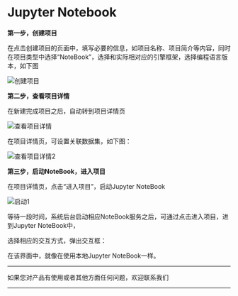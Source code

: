 # Jupyter Notebook

**第一步，创建项目**

在点击创建项目的页面中，填写必要的信息，如项目名称、项目简介等内容，同时在项目类型中选择“NoteBook”，选择和实际相对应的引擎框架，选择编程语言版本，如下图

![创建项目](../../../../image/AI-and-Machine-Learning/NeuFoundry/8.1.4/8.1.4.3/8.1.4.3.2/1.png "创建项目")

**第二步，查看项目详情**

在新建完成项目之后，自动转到项目详情页

![查看项目详情](../../../../image/AI-and-Machine-Learning/NeuFoundry/8.1.4/8.1.4.3/8.1.4.3.2/2.png "查看项目详情")

在项目详情页，可设置关联数据集，如下图：

![查看项目详情2](../../../../image/AI-and-Machine-Learning/NeuFoundry/8.1.4/8.1.4.3/8.1.4.3.2/3.png "查看项目详情2")

**第三步，启动NoteBook，进入项目**

在项目详情页，点击“进入项目”，启动Jupyter NoteBook

![启动1](../../../../image/AI-and-Machine-Learning/NeuFoundry/8.1.4/8.1.4.3/8.1.4.3.2/4.png"启动1")

等待一段时间，系统后台启动相应NoteBook服务之后，可通过点击进入项目，进到Jupyter NoteBook中，


选择相应的交互方式，弹出交互框：



在该界面中，就像在使用本地Jupyter NoteBook一样。


 ---

如果您对产品有使用或者其他方面任何问题，欢迎联系我们

---